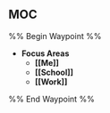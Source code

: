 ## MOC
%% Begin Waypoint %%
- **Focus Areas**
	- **[[Me]]**
	- **[[School]]**
	- **[[Work]]**

%% End Waypoint %%
